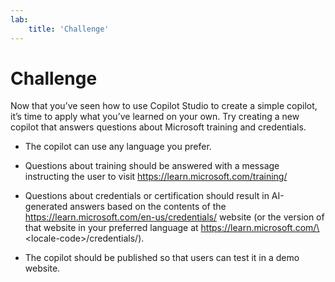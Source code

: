 ```yaml
---
lab:
    title: 'Challenge'
---
```


# Challenge

Now that you’ve seen how to use Copilot Studio to create a simple copilot, it’s
time to apply what you’ve learned on your own. Try creating a new copilot that
answers questions about Microsoft training and credentials.

-   The copilot can use any language you prefer.

-   Questions about training should be answered with a message instructing the
    user to visit https://learn.microsoft.com/training/

-   Questions about credentials or certification should result in AI-generated
    answers based on the contents of the
    https://learn.microsoft.com/en-us/credentials/ website (or the version of
    that website in your preferred language at
    https://learn.microsoft.com/\<locale-code\>/credentials/).

-   The copilot should be published so that users can test it in a demo website.

